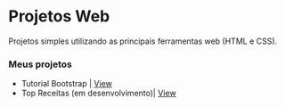 # Projetos Web
Projetos simples utilizando as principais ferramentas web (HTML e CSS).

### Meus projetos
* Tutorial Bootstrap | [View](https://cymayumi.github.io/Projetos-Web/Tutorial_BootStrap/index.html)
* Top Receitas (em desenvolvimento)| [View](https://cymayumi.github.io/Projetos-Web/Melhores_Receitas/)
